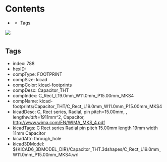 



Contents
========

* [](#)
	* [Tags](#tags)
  
![][im]
# 

## Tags

- index: 788
- hexID: 
- oompType: FOOTPRINT
- oompSize: kicad
- oompColor: kicad-footprints
- oompDesc: Capacitor_THT
- oompIndex: C_Rect_L19.0mm_W11.0mm_P15.00mm_MKS4
- oompName: kicad-footprints/Capacitor_THT/C_Rect_L19.0mm_W11.0mm_P15.00mm_MKS4
- kicadDesc: C, Rect series, Radial, pin pitch=15.00mm, , length*width=19*11mm^2, Capacitor, http://www.wima.com/EN/WIMA_MKS_4.pdf
- kicadTags: C Rect series Radial pin pitch 15.00mm  length 19mm width 11mm Capacitor
- kicadAttr: through_hole
- kicad3DModel: ${KICAD6_3DMODEL_DIR}/Capacitor_THT.3dshapes/C_Rect_L19.0mm_W11.0mm_P15.00mm_MKS4.wrl



[im]: image.png
